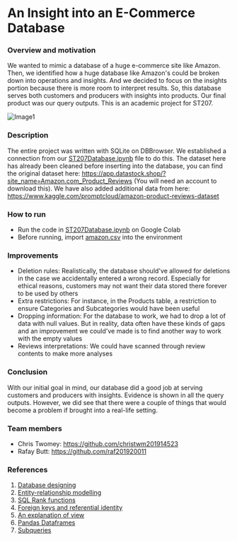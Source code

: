 # An Insight into an E-Commerce Database 
### Overview and motivation
We wanted to mimic a database of a huge e-commerce site like Amazon. Then, we identified how a huge database like Amazon's could be broken down into operations and insights. And we decided to focus on the insights portion because there is more room to interpret results. So, this database serves both customers and producers with insights into products. Our final product was our query outputs. This is an academic project for ST207.

![Image1](https://github.com/RS201918703/ST207-Database-Project/blob/main/figs/DBBrowser%20fig.png)

### Description
The entire project was written with SQLite on DBBrowser. We established a connection from our [ST207Database.ipynb](https://github.com/RS201918703/ST207-Database-Project/blob/main/ST207Database.ipynb) file to do this. The dataset here has already been cleaned before inserting into the database, you can find the original dataset here: https://app.datastock.shop/?site_name=Amazon.com_Product_Reviews (You will need an account to download this). We have also added additional data from here: https://www.kaggle.com/promptcloud/amazon-product-reviews-dataset

### How to run
- Run the code in [ST207Database.ipynb](https://github.com/RS201918703/ST207-Database-Project/blob/main/ST207Database.ipynb) on Google Colab
- Before running, import [amazon.csv](https://github.com/RS201918703/ST207-Database-Project/blob/main/amazon.csv) into the environment

### Improvements
- Deletion rules: Realistically, the database should've allowed for deletions in the case we accidentally entered a wrong record. Especially for ethical reasons, customers may not want their data stored there forever to be used by others
- Extra restrictions: For instance, in the Products table, a restriction to ensure Categories and Subcategories would have been useful
- Dropping information: For the database to work, we had to drop a lot of data with null values. But in reality, data often have these kinds of gaps and an improvement we could've made is to find another way to work with the empty values
- Reviews interpretations: We could have scanned through review contents to make more analyses

### Conclusion
With our initial goal in mind, our database did a good job at serving customers and producers with insights. Evidence is shown in all the query outputs. However, we did see that there were a couple of things that would become a problem if brought into a real-life setting.

### Team members
- Chris Twomey: https://github.com/christwm201914523
- Rafay Butt: https://github.com/raf201920011

### References
1. [Database designing](https://thedigitalskye.com/2020/12/19/8-practical-guidelines-for-designing-databases-that-dont-land-you-in-hot-water/)
2. [Entity-relationship modelling](https://www.guru99.com/er-diagram-tutorial-dbms.html)
3. [SQL Rank functions](https://www.sqlshack.com/overview-of-sql-rank-functions/)
4. [Foreign keys and referential identity](https://www1.udel.edu/evelyn/Sybase-02/triggers3.html)
5. [An explanation of view](https://www.sqlshack.com/sql-view-a-complete-introduction-and-walk-through/)
6. [Pandas Dataframes](https://pandas.pydata.org/docs/reference/api/pandas.read_sql_query.html)
7. [Subqueries](https://mode.com/sql-tutorial/sql-sub-queries/)

